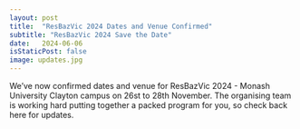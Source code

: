 ```yaml
---
layout: post
title:  "ResBazVic 2024 Dates and Venue Confirmed"
subtitle: "ResBazVic 2024 Save the Date"
date:   2024-06-06
isStaticPost: false
image: updates.jpg
---
```


We’ve now confirmed dates and venue for ResBazVic 2024 - Monash University Clayton campus on 26st to 28th November. The organising team is working hard putting together a packed program for you, so check back here for updates.
